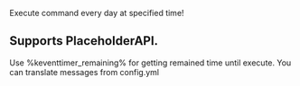 Execute command every day at specified time! 

## Supports PlaceholderAPI. 
Use %keventtimer_remaining% for getting remained time until execute. You can translate messages from config.yml
